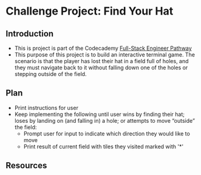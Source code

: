 # Challenge Project: Find Your Hat

## Introduction

- This is project is part of the Codecademy [Full-Stack Engineer Pathway](https://www.codecademy.com/learn/paths/full-stack-engineering-cfb)
- This purpose of this project is to build an interactive terminal game. The scenario is that the player has lost their hat in a field full of holes, and they must navigate back to it without falling down one of the holes or stepping outside of the field.


## Plan

- Print instructions for user
- Keep implementing the following until user wins by finding their hat; loses by landing on (and falling in) a hole; or attempts to move “outside” the field:
    - Prompt user for input to indicate which direction they would like to move
    - Print result of current field with tiles they visited marked with '*'

## Resources